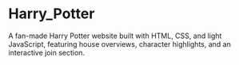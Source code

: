 # Harry_Potter
A  fan-made Harry Potter website built with HTML, CSS, and light JavaScript, featuring house overviews, character highlights, and an interactive join section.
